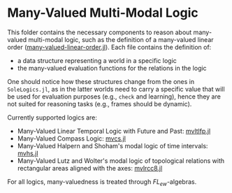 # Many-Valued Multi-Modal Logic

This folder contains the necessary components to reason about many-valued
multi-modal logic, such as the definition of a many-valued linear order
([many-valued-linear-order.jl](many-valued-linear-order.jl)).
Each file contains the definition of:
 - a data structure representing a world in a specific logic
 - the many-valued evaluation functions for the relations in the logic

One should notice how these structures change from the ones in `SoleLogics.jl`,
as in the latter worlds need to carry a specific value that will be used for
evaluation purposes (e.g., `check` and learning), hence they are not suited for
reasoning tasks (e.g., frames should be dynamic).

Currently supported logics are:
 - Many-Valued Linear Temporal Logic with Future and Past:
 [mvltlfp.jl](mvltlfp.jl)
 - Many-Valued Compass Logic: [mvcs.jl](mvcs.jl)
 - Many-Valued Halpern and Shoham's modal logic of time intervals:
 [mvhs.jl](mvhs.jl)
 - Many-Valued Lutz and Wolter's modal logic of topological relations with
 rectangular areas aligned with the axes: [mvlrcc8.jl](mvlrcc8.jl)

For all logics, many-valuedness is treated through $FL_{ew}$-algebras.

